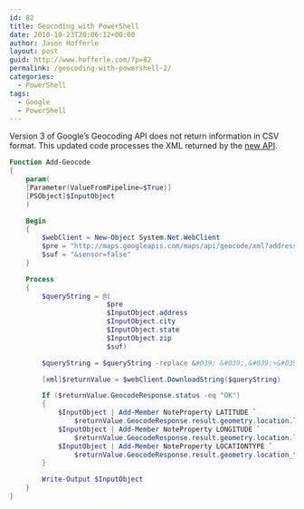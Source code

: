 ```yaml
---
id: 82
title: Geocoding with PowerShell
date: 2010-10-23T20:06:12+00:00
author: Jason Hofferle
layout: post
guid: http://www.hofferle.com/?p=82
permalink: /geocoding-with-powershell-2/
categories:
  - PowerShell
tags:
  - Google
  - PowerShell
---
```

Version 3 of Google&#8217;s Geocoding API does not return information in CSV format. This updated code processes the XML returned by the [new API](http://code.google.com/apis/maps/documentation/geocoding/).

```powershell
Function Add-Geocode
{
    param(
    [Parameter(ValueFromPipeline=$True)]
    [PSObject]$InputObject
    )

    Begin
    {
        $webClient = New-Object System.Net.WebClient
        $pre = "http://maps.googleapis.com/maps/api/geocode/xml?address="
        $suf = "&sensor=false"
    }

    Process
    {
        $queryString = @(
                        $pre
                        $InputObject.address
                        $InputObject.city
                        $InputObject.state
                        $InputObject.zip
                        $suf)

        $queryString = $queryString -replace &#039; &#039;,&#039;+&#039; -join &#039;+&#039;

        [xml]$returnValue = $webClient.DownloadString($queryString)

        If ($returnValue.GeocodeResponse.status -eq "OK")
        {
            $InputObject | Add-Member NoteProperty LATITUDE `
                $returnValue.GeocodeResponse.result.geometry.location.lat
            $InputObject | Add-Member NoteProperty LONGITUDE `
                $returnValue.GeocodeResponse.result.geometry.location.lng
            $InputObject | Add-Member NoteProperty LOCATIONTYPE `
                $returnValue.GeocodeResponse.result.geometry.location_type
        }

        Write-Output $InputObject
    }
}
```